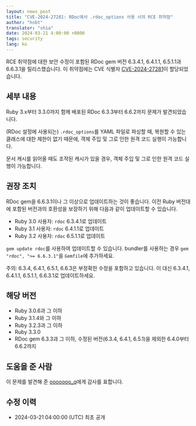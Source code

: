 ```yaml
---
layout: news_post
title: "CVE-2024-27281: RDoc에서 .rdoc_options 사용 시의 RCE 취약점"
author: "hsbt"
translator: "shia"
date: 2024-03-21 4:00:00 +0000
tags: security
lang: ko
---
```


RCE 취약점에 대한 보안 수정이 포함된 RDoc gem 버전 6.3.4.1, 6.4.1.1, 6.5.1.1과 6.6.3.1을 릴리스했습니다.
이 취약점에는 CVE 식별자 [CVE-2024-27281](https://www.cve.org/CVERecord?id=CVE-2024-27281)이 할당되었습니다.

## 세부 내용

Ruby 3.x부터 3.3.0까지 함께 배포된 RDoc 6.3.3부터 6.6.2까지 문제가 발견되었습니다.

(RDoc 설정에 사용되는) `.rdoc_options`를 YAML 파일로 파싱할 때, 복원할 수 있는 클래스에 대한 제한이 없기 때문에, 객체 주입 및 그로 인한 원격 코드 실행이 가능합니다.

문서 캐시를 읽어올 때도 조작된 캐시가 있을 경우, 객체 주입 및 그로 인한 원격 코드 실행이 가능합니다.

## 권장 조치

RDoc gem을 6.6.3.1이나 그 이상으로 업데이트하는 것이 좋습니다. 이전 Ruby 버전대에 포함된 버전과의 호환성을 보장하기 위해 다음과 같이 업데이트할 수 있습니다.

* Ruby 3.0 사용자: `rdoc` 6.3.4.1로 업데이트
* Ruby 3.1 사용자: `rdoc` 6.4.1.1로 업데이트
* Ruby 3.2 사용자: `rdoc` 6.5.1.1로 업데이트

`gem update rdoc`를 사용하여 업데이트할 수 있습니다. bundler를 사용하는 경우 `gem "rdoc", ">= 6.6.3.1"`을 `Gemfile`에 추가하세요.

주의: 6.3.4, 6.4.1, 6.5.1, 6.6.3은 부정확한 수정을 포함하고 있습니다. 이 대신 6.3.4.1, 6.4.1.1, 6.5.1.1, 6.6.3.1로 업데이트하세요.

## 해당 버전

* Ruby 3.0.6과 그 이하
* Ruby 3.1.4와 그 이하
* Ruby 3.2.3과 그 이하
* Ruby 3.3.0
* RDoc gem 6.3.3과 그 이하, 수정된 버전(6.3.4, 6.4.1, 6.5.1)을 제외한 6.4.0부터 6.6.2까지

## 도움을 준 사람

이 문제를 발견해 준 [ooooooo_q](https://hackerone.com/ooooooo_q?type=user)에게 감사를 표합니다.

## 수정 이력

* 2024-03-21 04:00:00 (UTC) 최초 공개
